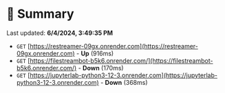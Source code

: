 # 📖 Summary
Last updated: **6/4/2024, 3:49:35 PM**

- `GET` [https://restreamer-09gx.onrender.com](https://restreamer-09gx.onrender.com) - **Up** (916ms)
- `GET` [https://filestreambot-b5k6.onrender.com/](https://filestreambot-b5k6.onrender.com/) - **Down** (170ms)
- `GET` [https://jupyterlab-python3-12-3.onrender.com](https://jupyterlab-python3-12-3.onrender.com) - **Down** (368ms)
